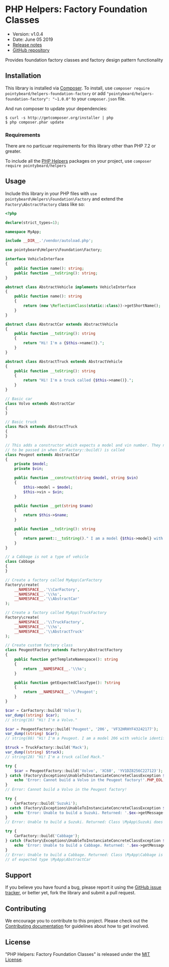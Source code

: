 # PHP Helpers: Factory Foundation Classes

-   Version: v1.0.4
-   Date: June 05 2019
-   [Release notes](https://github.com/pointybeard/helpers-foundation-factory/blob/master/CHANGELOG.md)
-   [GitHub repository](https://github.com/pointybeard/helpers-foundation-factory)

Provides foundation factory classes and factory design pattern functionality

## Installation

This library is installed via [Composer](http://getcomposer.org/). To install, use `composer require pointybeard/helpers-foundation-factory` or add `"pointybeard/helpers-foundation-factory": "~1.0.0"` to your `composer.json` file.

And run composer to update your dependencies:

    $ curl -s http://getcomposer.org/installer | php
    $ php composer.phar update

### Requirements

There are no particuar requirements for this library other than PHP 7.2 or greater.

To include all the [PHP Helpers](https://github.com/pointybeard/helpers) packages on your project, use `composer require pointybeard/helpers`

## Usage

Include this library in your PHP files with `use pointybeard\Helpers\Foundation\Factory` and extend the `Factory\AbstractFactory` class like so:

```php
<?php

declare(strict_types=1);

namespace MyApp;

include __DIR__.'/vendor/autoload.php';

use pointybeard\Helpers\Foundation\Factory;

interface VehicleInterface
{
    public function name(): string;
    public function __toString(): string;
}

abstract class AbstractVehicle implements VehicleInterface
{
    public function name(): string
    {
        return (new \ReflectionClass(static::class))->getShortName();
    }
}

abstract class AbstractCar extends AbstractVehicle
{
    public function __toString(): string
    {
        return "Hi! I'm a {$this->name()}.";
    }
}

abstract class AbstractTruck extends AbstractVehicle
{
    public function __toString(): string
    {
        return "Hi! I'm a truck called {$this->name()}.";
    }
}

// Basic car
class Volvo extends AbstractCar
{
}

// Basic truck
class Mack extends AbstractTruck
{
}

// This adds a constructor which expects a model and vin number. They need
// to be passed in when CarFactory::build() is called
class Peugeot extends AbstractCar
{
    private $model;
    private $vin;

    public function __construct(string $model, string $vin)
    {
        $this->model = $model;
        $this->vin = $vin;
    }

    public function __get(string $name)
    {
        return $this->$name;
    }

    public function __toString(): string
    {
        return parent::__toString()." I am a model {$this->model} with vehicle identification number {$this->vin}";
    }
}

// a Cabbage is not a type of vehicle
class Cabbage
{
}

// Create a factory called MyApp\CarFactory
Factory\create(
    __NAMESPACE__.'\\CarFactory',
    __NAMESPACE__.'\\%s',
    __NAMESPACE__.'\\AbstractCar'
);

// Create a factory called MyApp\TruckFactory
Factory\create(
    __NAMESPACE__.'\\TruckFactory',
    __NAMESPACE__.'\\%s',
    __NAMESPACE__.'\\AbstractTruck'
);

// Create custom factory class
class PeugeotFactory extends Factory\AbstractFactory
{
    public function getTemplateNamespace(): string
    {
        return __NAMESPACE__.'\\%s';
    }

    public function getExpectedClassType(): ?string
    {
        return __NAMESPACE__.'\\Peugeot';
    }
}

$car = CarFactory::build('Volvo');
var_dump((string) $car);
// string(16) "Hi! I'm a Volvo."

$car = PeugeotFactory::build('Peugeot', '206', 'VF32HRHYF43242177');
var_dump((string) $car);
// string(88) "Hi! I'm a Peugeot. I am a model 206 with vehicle identification number VF32HRHYF43242177"

$truck = TruckFactory::build('Mack');
var_dump((string) $truck);
// string(28) "Hi! I'm a truck called Mack."

try {
    $car = PeugeotFactory::build('Volvo', 'XC60', 'YV1DZ8256C227123');
} catch (Factory\Exceptions\UnableToInstanciateConcreteClassException $ex) {
    echo 'Error: Cannot build a Volvo in the Peugeot factory!'.PHP_EOL;
}
// Error: Cannot build a Volvo in the Peugeot factory!

try {
    CarFactory::build('Suzuki');
} catch (Factory\Exceptions\UnableToInstanciateConcreteClassException $ex) {
    echo 'Error: Unable to build a Suzuki. Returned: '.$ex->getMessage().PHP_EOL;
}
// Error: Unable to build a Suzuki. Returned: Class \MyApp\Suzuki does not exist

try {
    CarFactory::build('Cabbage');
} catch (Factory\Exceptions\UnableToInstanciateConcreteClassException $ex) {
    echo 'Error: Unable to build a Cabbage. Returned: '.$ex->getMessage().PHP_EOL;
}
// Error: Unable to build a Cabbage. Returned: Class \MyApp\Cabbage is not
// of expected type \MyApp\AbstractCar

```

## Support

If you believe you have found a bug, please report it using the [GitHub issue tracker](https://github.com/pointybeard/helpers-foundation-factory/issues),
or better yet, fork the library and submit a pull request.

## Contributing

We encourage you to contribute to this project. Please check out the [Contributing documentation](https://github.com/pointybeard/helpers-foundation-factory/blob/master/CONTRIBUTING.md) for guidelines about how to get involved.

## License

"PHP Helpers: Factory Foundation Classes" is released under the [MIT License](http://www.opensource.org/licenses/MIT).
